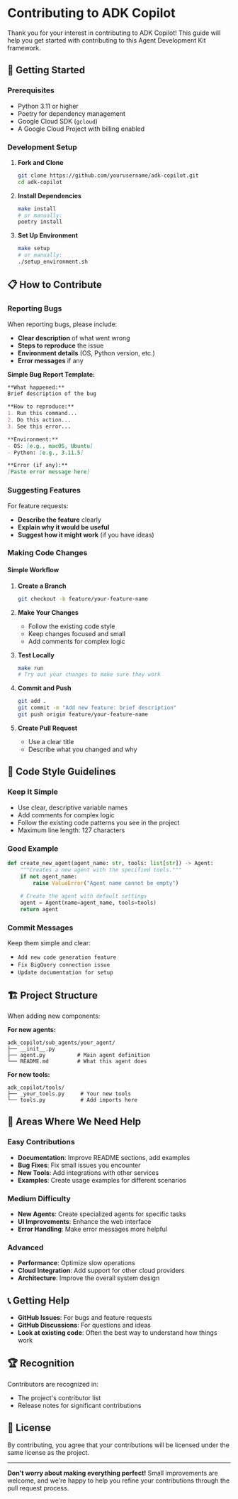 # Contributing to ADK Copilot

Thank you for your interest in contributing to ADK Copilot! This guide will help you get started with contributing to this Agent Development Kit framework.

## 🚀 Getting Started

### Prerequisites

- Python 3.11 or higher
- Poetry for dependency management
- Google Cloud SDK (`gcloud`)
- A Google Cloud Project with billing enabled

### Development Setup

1. **Fork and Clone**
   ```bash
   git clone https://github.com/yourusername/adk-copilot.git
   cd adk-copilot
   ```

2. **Install Dependencies**
   ```bash
   make install
   # or manually:
   poetry install
   ```

3. **Set Up Environment**
   ```bash
   make setup
   # or manually:
   ./setup_environment.sh
   ```

## 📋 How to Contribute

### Reporting Bugs

When reporting bugs, please include:

- **Clear description** of what went wrong
- **Steps to reproduce** the issue
- **Environment details** (OS, Python version, etc.)
- **Error messages** if any

**Simple Bug Report Template:**
```markdown
**What happened:**
Brief description of the bug

**How to reproduce:**
1. Run this command...
2. Do this action...
3. See this error...

**Environment:**
- OS: [e.g., macOS, Ubuntu]
- Python: [e.g., 3.11.5]

**Error (if any):**
[Paste error message here]
```

### Suggesting Features

For feature requests:
- **Describe the feature** clearly
- **Explain why it would be useful**
- **Suggest how it might work** (if you have ideas)

### Making Code Changes

#### Simple Workflow

1. **Create a Branch**
   ```bash
   git checkout -b feature/your-feature-name
   ```

2. **Make Your Changes**
   - Follow the existing code style
   - Keep changes focused and small
   - Add comments for complex logic

3. **Test Locally**
   ```bash
   make run
   # Try out your changes to make sure they work
   ```

4. **Commit and Push**
   ```bash
   git add .
   git commit -m "Add new feature: brief description"
   git push origin feature/your-feature-name
   ```

5. **Create Pull Request**
   - Use a clear title
   - Describe what you changed and why

## 📝 Code Style Guidelines

### Keep It Simple
- Use clear, descriptive variable names
- Add comments for complex logic
- Follow the existing code patterns you see in the project
- Maximum line length: 127 characters

### Good Example
```python
def create_new_agent(agent_name: str, tools: list[str]) -> Agent:
    """Creates a new agent with the specified tools."""
    if not agent_name:
        raise ValueError("Agent name cannot be empty")
    
    # Create the agent with default settings
    agent = Agent(name=agent_name, tools=tools)
    return agent
```

### Commit Messages
Keep them simple and clear:
- `Add new code generation feature`
- `Fix BigQuery connection issue`
- `Update documentation for setup`

## 🏗️ Project Structure

When adding new components:

**For new agents:**
```
adk_copilot/sub_agents/your_agent/
├── __init__.py
├── agent.py          # Main agent definition
└── README.md         # What this agent does
```

**For new tools:**
```
adk_copilot/tools/
├── _your_tools.py     # Your new tools
└── tools.py           # Add imports here
```

## 🎯 Areas Where We Need Help

### Easy Contributions
- **Documentation**: Improve README sections, add examples
- **Bug Fixes**: Fix small issues you encounter
- **New Tools**: Add integrations with other services
- **Examples**: Create usage examples for different scenarios

### Medium Difficulty
- **New Agents**: Create specialized agents for specific tasks
- **UI Improvements**: Enhance the web interface
- **Error Handling**: Make error messages more helpful

### Advanced
- **Performance**: Optimize slow operations
- **Cloud Integration**: Add support for other cloud providers
- **Architecture**: Improve the overall system design

## 📞 Getting Help

- **GitHub Issues**: For bugs and feature requests
- **GitHub Discussions**: For questions and ideas
- **Look at existing code**: Often the best way to understand how things work

## 🏆 Recognition

Contributors are recognized in:
- The project's contributor list
- Release notes for significant contributions

## 📝 License

By contributing, you agree that your contributions will be licensed under the same license as the project.

---

**Don't worry about making everything perfect!** Small improvements are welcome, and we're happy to help you refine your contributions through the pull request process. 